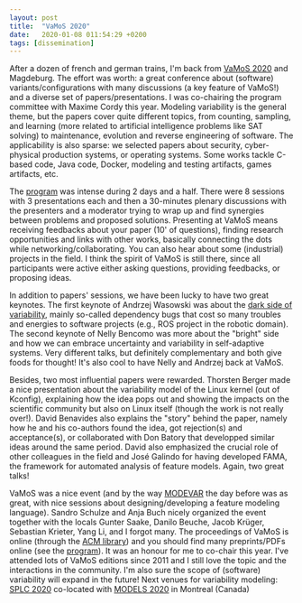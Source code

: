 ```yaml
---
layout: post
title:  "VaMoS 2020"
date:   2020-01-08 011:54:29 +0200
tags: [dissemination] 
---
```


After a dozen of french and german trains, I'm back from [VaMoS 2020](https://vamos2020.dbse.iti.cs.ovgu.de/) and Magdeburg. The effort was worth: a great conference about (software) variants/configurations with many discussions (a key feature of VaMoS!) and a diverse set of papers/presentations. I was co-chairing the program committee with Maxime Cordy this year.
Modeling variability is the general theme, but the papers cover quite different topics, from counting, sampling, and learning (more related to artificial intelligence problems like SAT solving) to maintenance, evolution and reverse engineering of software. The applicability is also sparse: we selected papers about security, cyber-physical production systems, or operating systems. Some works tackle C-based code, Java code, Docker, modeling and testing artifacts, games artifacts, etc.

The [program](https://vamos2020.dbse.iti.cs.ovgu.de/program.html) was intense during 2 days and a half. There were 8 sessions with 3 presentations each and then a 30-minutes plenary discussions with the presenters and a moderator trying to wrap up and find synergies between problems and proposed solutions. Presenting at VaMoS means receiving feedbacks about your paper (10' of questions), finding research opportunities and links with other works, basically connecting the dots while networking/collaborating. You can also hear about some (industrial) projects in the field. I think the spirit of VaMoS is still there, since all participants were active either asking questions, providing feedbacks, or proposing ideas.

In addition to papers' sessions, we have been lucky to have two great keynotes. The first keynote of Andrzej Wasowski was about the [dark side of variability](https://www.slideshare.net/AndrzejWasowski/maindependency-bugs-the-dark-side-of-variability-reuse-and-modularity), mainly so-called dependency bugs that cost so many troubles and energies to software projects (e.g., ROS project in the robotic domain). The second keynote of Nelly Bencomo was more about the "bright" side and how we can embrace uncertainty and variability in self-adaptive systems. Very different talks, but definitely complementary and both give foods for thought! It's also cool to have Nelly and Andrzej back at VaMoS.

Besides, two most influential papers were rewarded. Thorsten Berger made a nice presentation about the variability model of the Linux kernel (out of Kconfig), explaining how the idea pops out and showing the impacts on the scientific community but also on Linux itself (though the work is not really over!). David Benavides also explains the "story" behind the paper, namely how he and his co-authors found the idea, got rejection(s) and acceptance(s), or collaborated with Don Batory that developped similar ideas around the same period. David also emphasized the crucial role of other colleagues in the field and José Galindo for having developed FAMA, the framework for automated analysis of feature models. Again, two great talks!

VaMoS was a nice event (and by the way [MODEVAR](https://modevar.github.io/) the day before was as great, with nice sessions about designing/developing a feature modeling language). Sandro Schulze and Anja Buch nicely organized the event together with the locals Gunter Saake, Danilo Beuche, Jacob Krüger, Sebastian Krieter, Yang Li, and I forgot many.
The proceedings of VaMoS is online (through the [ACM library](http://dl.acm.org/citation.cfm?id=3377024)) and you should find many preprints/PDFs online (see the [program](https://vamos2020.dbse.iti.cs.ovgu.de/program.html)). It was an honour for me to co-chair this year. I've attended lots of VaMoS editions since 2011 and I still love the topic and the interactions in the community. I'm also sure the scope of (software) variability will expand in the future! Next venues for variability modeling: [SPLC 2020](http://splc2020.net/) co-located with [MODELS 2020](http://www.modelsconference.org/) in Montreal (Canada) 



